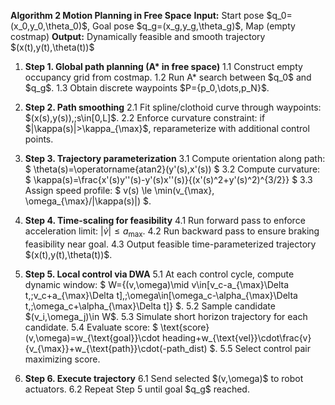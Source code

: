 

**Algorithm 2 Motion Planning in Free Space**
**Input:** Start pose \$q\_0=(x\_0,y\_0,\theta\_0)\$, Goal pose \$q\_g=(x\_g,y\_g,\theta\_g)\$, Map (empty costmap)
**Output:** Dynamically feasible and smooth trajectory \$(x(t),y(t),\theta(t))\$

1. **Step 1. Global path planning (A\* in free space)**
   1.1 Construct empty occupancy grid from costmap.
   1.2 Run A\* search between \$q\_0\$ and \$q\_g\$.
   1.3 Obtain discrete waypoints \$P={p\_0,\dots,p\_N}\$.

2. **Step 2. Path smoothing**
   2.1 Fit spline/clothoid curve through waypoints: \$(x(s),y(s)),;s\in\[0,L]\$.
   2.2 Enforce curvature constraint: if \$|\kappa(s)|>\kappa\_{\max}\$, reparameterize with additional control points.

3. **Step 3. Trajectory parameterization**
   3.1 Compute orientation along path:
   \$
   \theta(s)=\operatorname{atan2}(y'(s),x'(s))
   \$
   3.2 Compute curvature:
   \$
   \kappa(s)=\frac{x'(s)y''(s)-y'(s)x''(s)}{(x'(s)^2+y'(s)^2)^{3/2}}
   \$
   3.3 Assign speed profile:
   \$
   v(s) \le \min(v\_{\max}, \omega\_{\max}/|\kappa(s)|)
   \$.

4. **Step 4. Time-scaling for feasibility**
   4.1 Run forward pass to enforce acceleration limit: $|\dot v|\le a_{\max}$.
   4.2 Run backward pass to ensure braking feasibility near goal.
   4.3 Output feasible time-parameterized trajectory \$(x(t),y(t),\theta(t))\$.

5. **Step 5. Local control via DWA**
   5.1 At each control cycle, compute dynamic window:
   \$
   W={(v,\omega)\mid v\in\[v\_c-a\_{\max}\Delta t,;v\_c+a\_{\max}\Delta t],;\omega\in\[\omega\_c-\alpha\_{\max}\Delta t,;\omega\_c+\alpha\_{\max}\Delta t]}
   \$.
   5.2 Sample candidate \$(v\_i,\omega\_j)\in W\$.
   5.3 Simulate short horizon trajectory for each candidate.
   5.4 Evaluate score:
   \$
   \text{score}(v,\omega)=w\_{\text{goal}}\cdot heading+w\_{\text{vel}}\cdot\frac{v}{v\_{\max}}+w\_{\text{path}}\cdot(-path\_dist)
   \$.
   5.5 Select control pair maximizing score.

6. **Step 6. Execute trajectory**
   6.1 Send selected \$(v,\omega)\$ to robot actuators.
   6.2 Repeat Step 5 until goal \$q\_g\$ reached.





